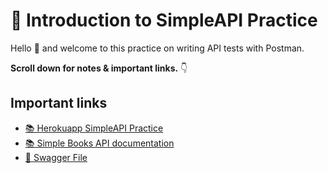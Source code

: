  # 👋 Introduction to SimpleAPI Practice

Hello 👋 and welcome to this practice on writing API tests with Postman. 

**Scroll down for notes & important links.** 👇

## Important links

* [📚 Herokuapp SimpleAPI Practice](https://apichallenges.herokuapp.com/practice-modes/simpleapi)
* [📚 Simple Books API documentation](./Simple%20API.md)
* [📝 Swagger File](./Simple%API%Mode.postman_collection.json)
